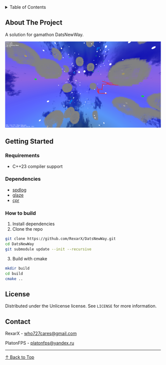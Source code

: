<a name="readme-top"></a>

<details>
  <summary>Table of Contents</summary>
  <ol>
    <li>
      <a href="#about-the-project">About The Project</a>
    </li>
    <li>
      <a href="#getting-started">Getting Started</a>
      <ul>
        <li><a href="#requirements">Requirements</a></li>
        <li><a href="#how-to-build">How to build</a></li>
      </ul>
    </li>
    <li><a href="#license">License</a></li>
    <li><a href="#contact">Contact</a></li>
  </ol>
</details>

## About The Project

A solution for gamathon DatsNewWay.

![screenshot](Images/Snake3D_gQBbOmI1Bz.png)

## Getting Started

### Requirements

* C++23 compiler support

### Dependencies

* [spdlog](https://github.com/gabime/spdlog)
* [glaze](https://github.com/stephenberry/glaze)
* [cpr](https://github.com/libcpr/cpr)

### How to build

1. Install dependencies
2. Clone the repo

```sh
git clone https://github.com/RexarX/DatsNewWay.git
cd DatsNewWay
git submodule update --init --recursive
```

3. Build with cmake

```sh
mkdir build
cd build
cmake ..
```

## License

Distributed under the Unlicense license. See `LICENSE` for more information.

## Contact

RexarX - who727cares@gmail.com

PlatonFPS - platonfps@yandex.ru

---

[↑ Back to Top](#readme-top)
